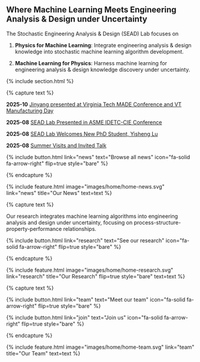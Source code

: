 ---
---

## Where Machine Learning Meets Engineering Analysis & Design under Uncertainty
The Stochastic Engineering Analysis & Design (SEAD) Lab focuses on 

1. **Physics for Machine Learning**: Integrate engineering analysis & design knowledge into stochastic machine learning algorithm development.

2. **Machine Learning for Physics**: Harness machine learning for engineering analysis & design knowledge discovery under uncertainty.

{% include section.html %}

<!-- ## Highlights -->

{% capture text %}

<!-- Lorem ipsum dolor sit amet, consectetur adipiscing elit, sed do eiusmod tempor incididunt ut labore et dolore magna aliqua. -->

<!--
{% include post-excerpt-home-page.html lookup="travel-award" %}
{% include post-excerpt-home-page.html lookup="mii" %}
 -->

**2025-10** [Jinyang presented at Virginia Tech MADE Conference and VT Manufacturing Day](/2025/10/03/vtmade.html)

**2025-08** [SEAD Lab Presented in ASME IDETC-CIE Conference](/2025/098/01/idetc-cie.html)

**2025-08** [SEAD Lab Welcomes New PhD Student, Yisheng Lu](/2025/08/07/new-member.html)

**2025-08** [Summer Visits and Invited Talk](2025/08/06/bnluic.html)




 

{%
  include button.html
  link="news"
  text="Browse all news"
  icon="fa-solid fa-arrow-right"
  flip=true
  style="bare"
%}

{% endcapture %}

{%
  include feature.html
  image="images/home/home-news.svg"
  link="news"
  title="Our News"
  text=text
%}

{% capture text %}

Our research integrates machine learning algorithms into engineering analysis and design under uncertainty, focusing on process-structure-property-performance relationships.

{%
  include button.html
  link="research"
  text="See our research"
  icon="fa-solid fa-arrow-right"
  flip=true
  style="bare"
%}

{% endcapture %}

{%
  include feature.html
  image="images/home/home-research.svg"
  link="research"
  title="Our Research"
  flip=true
  style="bare"
  text=text
%}

{% capture text %}

<!-- Lorem ipsum dolor sit amet, consectetur adipiscing elit, sed do eiusmod tempor incididunt ut labore et dolore magna aliqua. -->

{%
  include button.html
  link="team"
  text="Meet our team"
  icon="fa-solid fa-arrow-right"
  flip=true
  style="bare"
%}

{%
  include button.html
  link="join"
  text="Join us"
  icon="fa-solid fa-arrow-right"
  flip=true
  style="bare"
%}

{% endcapture %}

{%
  include feature.html
  image="images/home/home-team.svg"
  link="team"
  title="Our Team"
  text=text
%}
